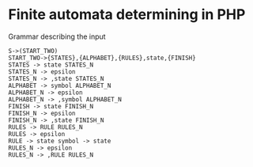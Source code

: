 # Finite automata determining in PHP

Grammar describing the input
```
S->(START_TWO)
START_TWO->{STATES},{ALPHABET},{RULES},state,{FINISH}
STATES -> state STATES_N
STATES_N -> epsilon
STATES_N -> ,state STATES_N
ALPHABET -> symbol ALPHABET_N
ALPHABET_N -> epsilon
ALPHABET_N -> ,symbol ALPHABET_N
FINISH -> state FINISH_N
FINISH_N -> epsilon
FINISH_N -> ,state FINISH_N
RULES -> RULE RULES_N
RULES -> epsilon
RULE -> state symbol -> state
RULES_N -> epsilon
RULES_N -> ,RULE RULES_N
```

